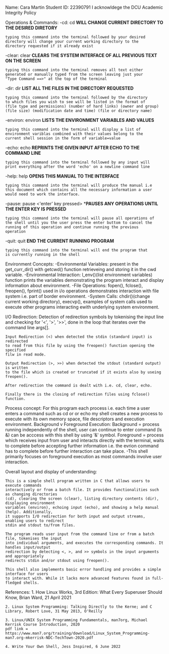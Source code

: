 
Name: Cara Martin
Student ID: 22390791
I acknowldege the DCU Academic Integrity Policy

Operations & Commands:
-cd:
    cd <the directory you want to change to>
    **WILL CHANGE CURRENT DIRECTORY TO THE DESIRED DIRETORY**

	typing this command into the terminal followed by your desired 
	directory will change your current working directory to the
	directory requested if it already exist

-clear:
    clear
    **CLEARS THE SYSTEM INTERFACE OF ALL PREVIOUS TEXT ON THE SCREEN**

	typing this command into the terminal removes all text either
	generated or manually typed from the screen leaving just your
	"Type Command ==>" at the top of the terminal

-dir:
    dir <the name of the directory whos files you want to see>
    **LIST ALL THE FILES IN THE DIRECTORY REQUESTED**

	typing this command into the terminal followed by the directory
	to which files you wish to see will be listed in the format of
	(file type and permissions) (number of hard links) (owner and group)
	(file size) (modification date and time) (file or directory name)

-environ:
    environ
    **LISTS THE ENVIRONMENT VARIABLES AND VALUES**

	typing this command into the terminal will display a list of
	environment variblas combined with their values belong to the
	current shell session in the form of variable=value

-echo:
    echo <any input>
    **REPRINTS THE GIVEN INPUT AFTER ECHO TO THE COMMAND LINE**

	typing this command into the terminal followed by any input will
	print everything after the word 'echo' on a newline command line

-help:
    help
    **OPENS THIS MANUAL TO THE INTERFACE**

	typing this command into the terminal will produce the manual i.e
	this document which contains all the necessary information a user
	would need to work the interface.

-pause:
    pause <'enter' key pressed>
    ***PAUSES ANY OPERATIONS UNTIL THE ENTER KEY IS PRESSED**

	typing this command into the terminal will pause all operations of
	the shell until you the user press the enter buttom to cancel the
	running of this operation and continue running the previous
	operation

-quit:
    quit
    **END THE CURRENT RUNNING PROGRAM**

	typing this command into the terminal will end the program that
	is currently running in the shell



Environment Concepts:
-Environmental Variables:
	present in the get_curr_dir() with getcwd() function retrieveing and
	storing it in the cwd variable.
-Environmental Interaction:
	l_env()(list environment variables) function prints the variables demonstrating
	the program interact and display information about environment.
-File Operations:
	fopen(), fclose(), freopen(), fprint() used in i/o operations demonstrates
	interaction with file system i.e. part of border environment.
-System Calls:
	chdir()(change current working directory), execvp(), examples of system calls
	used to execute other programs interacting ewith underlying system environment. 


I/O Redirection:
	Detection of redirection symbols by tokenising the input line and checking for 
	'<', '>', '>>', done in the loop that iterates over the command line args[].

	Input Redirection (<) when detected the stdin (standard input) is redirected
	to read from this file by using the freopen() function opening the specified
	filw in read mode.

	Output Redirection (>, >>) when detected the stdout (standard output) is written
	to the file which is created or truncated if it exists also by useing freopen().

	After redirection the command is dealt with i.e. cd, clear, echo.

	Finally there is the closing of redirection files using fclose() function.

Process concept:
	For this program each process i.e. each time a user enters a command such as cd or
	or echo my shell creates a new process to execute with its own memory space, file 
	descriptors and execution environment.
Background v Foreground Execution:
	Background = process running independently of the shell, user can continue to enter
	command (ls &) can be acccess with this shell by using '&' symbol.
	Foreground =  process which receives input from user and interacts directly with the
	terminal, waits to complete before accepting further information i.e. the evrion command
	has to complete before further interaction can take place.
	-This shell primarily focuses on foreground execution as most commands involve user 
	interaction.

Overall layout and display of understanding:
	
	This is a simple shell program written in C that allows users to execute commands
	interactively or from a batch file. It provides functionalities such as changing directories
	(cd), clearing the screen (clear), listing directory contents (dir), displaying environment
	variables (environ), echoing input (echo), and showing a help manual (help). Additionally,
	it supports I/O redirection for both input and output streams, enabling users to redirect
	stdin and stdout to/from files.

	The program reads user input from the command line or from a batch file, tokenises the input
	into individual arguments, and executes the corresponding commands. It handles input/output
	redirection by detecting <, >, and >> symbols in the input arguments and appropriately
	redirects stdin and/or stdout using freopen().

	This shell also implements basic error handling and provides a simple interface for users
	to interact with. While it lacks more advanced features found in full-fledged shells.


References:
	1. How Linux Works, 3rd Edition: What Every Superuser Should Know, Brian Ward, 21 April 2021

	2. Linux System Programming: Talking Directly to the Kerne; and C Library, Robert Love, 31 May 2013, O'Reilly 

	3. Linux/UNIX System Programming Fundamentals, man7org, Michael Kerrisk Course Introduction, 2020
	pdf link = https://www.man7.org/training/download/Linux_System_Programming-man7.org-mkerrisk-NDC-TechTown-2020.pdf

	4. Write Your Own Shell, Jess Inspired, 6 June 2022 
	
